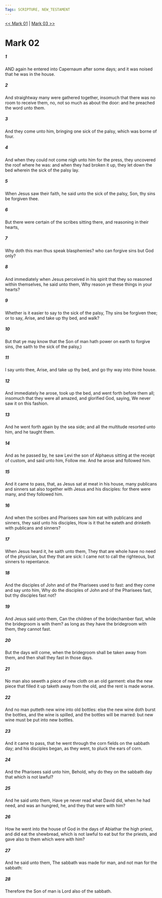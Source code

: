 ```yaml
---
Tags: SCRIPTURE, NEW_TESTAMENT
---
```


[<< Mark 01](NEW_TESTAMENT/02_Mark/Mark_01.md) | [Mark 03 >>](NEW_TESTAMENT/02_Mark/Mark_03.md)

# Mark 02

##### 1
 AND again he entered into Capernaum after some days; and it was noised that he was in the house.
##### 2
 And straightway many were gathered together, insomuch that there was no room to receive them, no, not so much as about the door: and he preached the word unto them.
##### 3
 And they come unto him, bringing one sick of the palsy, which was borne of four.
##### 4
 And when they could not come nigh unto him for the press, they uncovered the roof where he was: and when they had broken it up, they let down the bed wherein the sick of the palsy lay.
##### 5
 When Jesus saw their faith, he said unto the sick of the palsy, Son, thy sins be forgiven thee.
##### 6
 But there were certain of the scribes sitting there, and reasoning in their hearts,
##### 7
 Why doth this man thus speak blasphemies? who can forgive sins but God only?
##### 8
 And immediately when Jesus perceived in his spirit that they so reasoned within themselves, he said unto them, Why reason ye these things in your hearts?
##### 9
 Whether is it easier to say to the sick of the palsy, Thy sins be forgiven thee; or to say, Arise, and take up thy bed, and walk?
##### 10
 But that ye may know that the Son of man hath power on earth to forgive sins, (he saith to the sick of the palsy,)
##### 11
 I say unto thee, Arise, and take up thy bed, and go thy way into thine house.
##### 12
 And immediately he arose, took up the bed, and went forth before them all; insomuch that they were all amazed, and glorified God, saying, We never saw it on this fashion.
##### 13
 And he went forth again by the sea side; and all the multitude resorted unto him, and he taught them.
##### 14
 And as he passed by, he saw Levi the son of Alphaeus sitting at the receipt of custom, and said unto him, Follow me. And he arose and followed him.
##### 15
 And it came to pass, that, as Jesus sat at meat in his house, many publicans and sinners sat also together with Jesus and his disciples: for there were many, and they followed him.
##### 16
 And when the scribes and Pharisees saw him eat with publicans and sinners, they said unto his disciples, How is it that he eateth and drinketh with publicans and sinners?
##### 17
 When Jesus heard it, he saith unto them, They that are whole have no need of the physician, but they that are sick: I came not to call the righteous, but sinners to repentance.
##### 18
 And the disciples of John and of the Pharisees used to fast: and they come and say unto him, Why do the disciples of John and of the Pharisees fast, but thy disciples fast not?
##### 19
 And Jesus said unto them, Can the children of the bridechamber fast, while the bridegroom is with them? as long as they have the bridegroom with them, they cannot fast.
##### 20
 But the days will come, when the bridegroom shall be taken away from them, and then shall they fast in those days.
##### 21
 No man also seweth a piece of new cloth on an old garment: else the new piece that filled it up taketh away from the old, and the rent is made worse.
##### 22
 And no man putteth new wine into old bottles: else the new wine doth burst the bottles, and the wine is spilled, and the bottles will be marred: but new wine must be put into new bottles.
##### 23
 And it came to pass, that he went through the corn fields on the sabbath day; and his disciples began, as they went, to pluck the ears of corn.
##### 24
 And the Pharisees said unto him, Behold, why do they on the sabbath day that which is not lawful?
##### 25
 And he said unto them, Have ye never read what David did, when he had need, and was an hungred, he, and they that were with him?
##### 26
 How he went into the house of God in the days of Abiathar the high priest, and did eat the shewbread, which is not lawful to eat but for the priests, and gave also to them which were with him?
##### 27
 And he said unto them, The sabbath was made for man, and not man for the sabbath:
##### 28
 Therefore the Son of man is Lord also of the sabbath.
